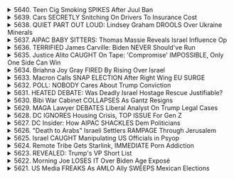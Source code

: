 <details>
<summary>5640. Teen Cig Smoking SPIKES After Juul Ban</summary><br>

<a href="https://www.youtube.com/watch?v=mVdNBhDmDvM" target="_blank">
    <img src="https://img.youtube.com/vi/mVdNBhDmDvM/maxresdefault.jpg" 
        alt="[Youtube]" width="200">
</a>

# Teen Cig Smoking SPIKES After Juul Ban


</details>

<details>
<summary>5639. Cars SECRETLY Snitching On Drivers To Insurance Cost</summary><br>

<a href="https://www.youtube.com/watch?v=tniAKftUucI" target="_blank">
    <img src="https://img.youtube.com/vi/tniAKftUucI/maxresdefault.jpg" 
        alt="[Youtube]" width="200">
</a>

# Cars SECRETLY Snitching On Drivers To Insurance Cost


</details>

<details>
<summary>5638. QUIET PART OUT LOUD: Lindsey Graham DROOLS Over Ukraine Minerals</summary><br>

<a href="https://www.youtube.com/watch?v=TzLKdn0hqFY" target="_blank">
    <img src="https://img.youtube.com/vi/TzLKdn0hqFY/maxresdefault.jpg" 
        alt="[Youtube]" width="200">
</a>

# QUIET PART OUT LOUD: Lindsey Graham DROOLS Over Ukraine Minerals


</details>

<details>
<summary>5637. AIPAC BABY SITTERS: Thomas Massie Reveals Israel Influence Op</summary><br>

<a href="https://www.youtube.com/watch?v=hir03BkDZOc" target="_blank">
    <img src="https://img.youtube.com/vi/hir03BkDZOc/maxresdefault.jpg" 
        alt="[Youtube]" width="200">
</a>

# AIPAC BABY SITTERS: Thomas Massie Reveals Israel Influence Op


</details>

<details>
<summary>5636. TERRIFIED James Carville: Biden NEVER Should've Run</summary><br>

<a href="https://www.youtube.com/watch?v=1wZqYWKA_iQ" target="_blank">
    <img src="https://img.youtube.com/vi/1wZqYWKA_iQ/maxresdefault.jpg" 
        alt="[Youtube]" width="200">
</a>

# TERRIFIED James Carville: Biden NEVER Should've Run


</details>

<details>
<summary>5635. Justice Alito CAUGHT On Tape: 'Compromise' IMPOSSIBLE, Only One Side Can Win</summary><br>

<a href="https://www.youtube.com/watch?v=uK7kafqqGxQ" target="_blank">
    <img src="https://img.youtube.com/vi/uK7kafqqGxQ/maxresdefault.jpg" 
        alt="[Youtube]" width="200">
</a>

# Justice Alito CAUGHT On Tape: 'Compromise' IMPOSSIBLE, Only One Side Can Win


</details>

<details>
<summary>5634. Briahna Joy Gray FIRED By Rising Over Israel</summary><br>

<a href="https://www.youtube.com/watch?v=ca-vw0OesFU" target="_blank">
    <img src="https://img.youtube.com/vi/ca-vw0OesFU/maxresdefault.jpg" 
        alt="[Youtube]" width="200">
</a>

# Briahna Joy Gray FIRED By Rising Over Israel


</details>

<details>
<summary>5633. Macron Calls SNAP ELECTION After Right Wing EU SURGE</summary><br>

<a href="https://www.youtube.com/watch?v=I2RWwpG3BQ0" target="_blank">
    <img src="https://img.youtube.com/vi/I2RWwpG3BQ0/maxresdefault.jpg" 
        alt="[Youtube]" width="200">
</a>

# Macron Calls SNAP ELECTION After Right Wing EU SURGE


</details>

<details>
<summary>5632. POLL: NOBODY Cares About Trump Conviction</summary><br>

<a href="https://www.youtube.com/watch?v=XgdzqZ3irH4" target="_blank">
    <img src="https://img.youtube.com/vi/XgdzqZ3irH4/maxresdefault.jpg" 
        alt="[Youtube]" width="200">
</a>

# POLL: NOBODY Cares About Trump Conviction


</details>

<details>
<summary>5631. HEATED DEBATE: Was Deadly Israel Hostage Rescue Justifiable?</summary><br>

<a href="https://www.youtube.com/watch?v=mBeIt5pVQ50" target="_blank">
    <img src="https://img.youtube.com/vi/mBeIt5pVQ50/maxresdefault.jpg" 
        alt="[Youtube]" width="200">
</a>

# HEATED DEBATE: Was Deadly Israel Hostage Rescue Justifiable?


</details>

<details>
<summary>5630. Bibi War Cabinet COLLAPSES As Gantz Resigns</summary><br>

<a href="https://www.youtube.com/watch?v=TPYEbhVkn24" target="_blank">
    <img src="https://img.youtube.com/vi/TPYEbhVkn24/maxresdefault.jpg" 
        alt="[Youtube]" width="200">
</a>

# Bibi War Cabinet COLLAPSES As Gantz Resigns


</details>

<details>
<summary>5629. MAGA Lawyer DEBATES Liberal Analyst On Trump Legal Cases</summary><br>

<a href="https://www.youtube.com/watch?v=KHRsj0vOAls" target="_blank">
    <img src="https://img.youtube.com/vi/KHRsj0vOAls/maxresdefault.jpg" 
        alt="[Youtube]" width="200">
</a>

# MAGA Lawyer DEBATES Liberal Analyst On Trump Legal Cases


</details>

<details>
<summary>5628. DC IGNORES Housing Crisis, TOP ISSUE For Gen Z</summary><br>

<a href="https://www.youtube.com/watch?v=OpJOsV_b7Fc" target="_blank">
    <img src="https://img.youtube.com/vi/OpJOsV_b7Fc/maxresdefault.jpg" 
        alt="[Youtube]" width="200">
</a>

# DC IGNORES Housing Crisis, TOP ISSUE For Gen Z


</details>

<details>
<summary>5627. DC Insider: How AIPAC SHACKLES Dem Politicians</summary><br>

<a href="https://www.youtube.com/watch?v=-r2CjCyKLu0" target="_blank">
    <img src="https://img.youtube.com/vi/-r2CjCyKLu0/maxresdefault.jpg" 
        alt="[Youtube]" width="200">
</a>

# DC Insider: How AIPAC SHACKLES Dem Politicians


</details>

<details>
<summary>5626. "Death to Arabs" Israeli Settlers RAMPAGE Through Jerusalem</summary><br>

<a href="https://www.youtube.com/watch?v=D3hAYdZfko4" target="_blank">
    <img src="https://img.youtube.com/vi/D3hAYdZfko4/maxresdefault.jpg" 
        alt="[Youtube]" width="200">
</a>

# "Death to Arabs" Israeli Settlers RAMPAGE Through Jerusalem


</details>

<details>
<summary>5625. Israel CAUGHT Manipulating US Officials in Psyop</summary><br>

<a href="https://www.youtube.com/watch?v=b6xh2Ys7QQM" target="_blank">
    <img src="https://img.youtube.com/vi/b6xh2Ys7QQM/maxresdefault.jpg" 
        alt="[Youtube]" width="200">
</a>

# Israel CAUGHT Manipulating US Officials in Psyop


</details>

<details>
<summary>5624. Remote Tribe Gets Starlink, IMMEDIATE Porn Addiction</summary><br>

<a href="https://www.youtube.com/watch?v=Phz8dfAeKeY" target="_blank">
    <img src="https://img.youtube.com/vi/Phz8dfAeKeY/maxresdefault.jpg" 
        alt="[Youtube]" width="200">
</a>

# Remote Tribe Gets Starlink, IMMEDIATE Porn Addiction


</details>

<details>
<summary>5623. REVEALED: Trump's VP Short List</summary><br>

<a href="https://www.youtube.com/watch?v=pHrV4lIEkl8" target="_blank">
    <img src="https://img.youtube.com/vi/pHrV4lIEkl8/maxresdefault.jpg" 
        alt="[Youtube]" width="200">
</a>

# REVEALED: Trump's VP Short List


</details>

<details>
<summary>5622. Morning Joe LOSES IT Over Biden Age Exposé</summary><br>

<a href="https://www.youtube.com/watch?v=KPnBSVCkVNY" target="_blank">
    <img src="https://img.youtube.com/vi/KPnBSVCkVNY/maxresdefault.jpg" 
        alt="[Youtube]" width="200">
</a>

# Morning Joe LOSES IT Over Biden Age Exposé


</details>

<details>
<summary>5621. US Media FREAKS As AMLO Ally SWEEPS Mexican Elections</summary><br>

<a href="https://www.youtube.com/watch?v=OQO1jv1bfTc" target="_blank">
    <img src="https://img.youtube.com/vi/OQO1jv1bfTc/maxresdefault.jpg" 
        alt="[Youtube]" width="200">
</a>

# US Media FREAKS As AMLO Ally SWEEPS Mexican Elections


</details>

